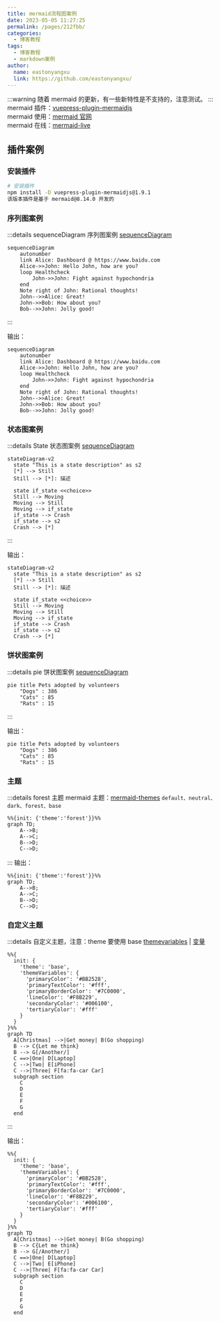 ```yaml
---
title: mermaid流程图案例
date: 2023-05-05 11:27:25
permalink: /pages/212fbb/
categories:
  - 博客教程
tags:
  - 博客教程
  - markdown案例
author:
  name: eastonyangxu
  link: https://github.com/eastonyangxu/
---
```


:::warning
随着 mermaid 的更新，有一些新特性是不支持的，注意测试。
:::
<blockquote1>mermaid 插件：[vuepress-plugin-mermaidjs](https://github.com/eFrane/vuepress-plugin-mermaidjs)</blockquote1><br/>
<blockquote1>mermaid 使用：[mermaid 官网](https://mermaid.js.org/intro/)</blockquote1><br/>
<blockquote1>mermaid 在线：[mermaid-live](https://mermaid.live/edit)</blockquote1><br/>

## 插件案例

### 安装插件

```sh
# 安装插件
npm install -D vuepress-plugin-mermaidjs@1.9.1
该版本插件是基于 mermaid@8.14.0 开发的
```

### 序列图案例

:::details sequenceDiagram 序列图案例
[sequenceDiagram](https://mermaid.js.org/syntax/sequenceDiagram.html)

```mermaid-example
sequenceDiagram
    autonumber
    link Alice: Dashboard @ https://www.baidu.com
    Alice->>John: Hello John, how are you?
    loop Healthcheck
        John->>John: Fight against hypochondria
    end
    Note right of John: Rational thoughts!
    John-->>Alice: Great!
    John->>Bob: How about you?
    Bob-->>John: Jolly good!
```

:::

输出：

```mermaid
sequenceDiagram
    autonumber
    link Alice: Dashboard @ https://www.baidu.com
    Alice->>John: Hello John, how are you?
    loop Healthcheck
        John->>John: Fight against hypochondria
    end
    Note right of John: Rational thoughts!
    John-->>Alice: Great!
    John->>Bob: How about you?
    Bob-->>John: Jolly good!
```

### 状态图案例

:::details State 状态图案例
[sequenceDiagram](https://mermaid.js.org/syntax/stateDiagram.html)

```mermaid-example
stateDiagram-v2
  state "This is a state description" as s2
  [*] --> Still
  Still --> [*]: 描述

  state if_state <<choice>>
  Still --> Moving
  Moving --> Still
  Moving --> if_state
  if_state --> Crash
  if_state --> s2
  Crash --> [*]
```

:::

输出：

```mermaid
stateDiagram-v2
  state "This is a state description" as s2
  [*] --> Still
  Still --> [*]: 描述

  state if_state <<choice>>
  Still --> Moving
  Moving --> Still
  Moving --> if_state
  if_state --> Crash
  if_state --> s2
  Crash --> [*]
```

### 饼状图案例

:::details pie 饼状图案例
[sequenceDiagram](https://mermaid.js.org/syntax/pie.html)

```mermaid-example
pie title Pets adopted by volunteers
    "Dogs" : 386
    "Cats" : 85
    "Rats" : 15
```

:::

输出：

```mermaid
pie title Pets adopted by volunteers
    "Dogs" : 386
    "Cats" : 85
    "Rats" : 15
```

### 主题

:::details forest 主题
mermaid 主题：[mermaid-themes](https://mermaid.js.org/config/theming.html#available-themes) `default、neutral、dark、forest、base`

```mermaid-example
%%{init: {'theme':'forest'}}%%
graph TD;
    A-->B;
    A-->C;
    B-->D;
    C-->D;
```

:::
输出：

```mermaid
%%{init: {'theme':'forest'}}%%
graph TD;
    A-->B;
    A-->C;
    B-->D;
    C-->D;
```

### 自定义主题

:::details 自定义主题，注意：theme 要使用 base
[themevariables](https://mermaid.js.org/config/theming.html#customizing-themes-with-themevariables) | [变量](https://mermaid.js.org/config/theming.html#theme-variables)

```mermaid-example
%%{
  init: {
    'theme': 'base',
    'themeVariables': {
      'primaryColor': '#BB2528',
      'primaryTextColor': '#fff',
      'primaryBorderColor': '#7C0000',
      'lineColor': '#F8B229',
      'secondaryColor': '#006100',
      'tertiaryColor': '#fff'
    }
  }
}%%
graph TD
  A[Christmas] -->|Get money| B(Go shopping)
  B --> C{Let me think}
  B --> G[/Another/]
  C ==>|One| D[Laptop]
  C -->|Two| E[iPhone]
  C -->|Three| F[fa:fa-car Car]
  subgraph section
    C
    D
    E
    F
    G
  end
```

:::

输出：

```mermaid
%%{
  init: {
    'theme': 'base',
    'themeVariables': {
      'primaryColor': '#BB2528',
      'primaryTextColor': '#fff',
      'primaryBorderColor': '#7C0000',
      'lineColor': '#F8B229',
      'secondaryColor': '#006100',
      'tertiaryColor': '#fff'
    }
  }
}%%
graph TD
  A[Christmas] -->|Get money| B(Go shopping)
  B --> C{Let me think}
  B --> G[/Another/]
  C ==>|One| D[Laptop]
  C -->|Two| E[iPhone]
  C -->|Three| F[fa:fa-car Car]
  subgraph section
    C
    D
    E
    F
    G
  end
```
